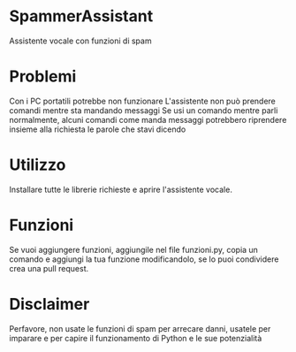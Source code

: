 # SpammerAssistant
Assistente vocale con funzioni di spam
# Problemi
Con i PC portatili potrebbe non funzionare
L'assistente non può prendere comandi mentre sta mandando messaggi
Se usi un comando mentre parli normalmente, alcuni comandi come manda messaggi potrebbero riprendere insieme alla richiesta le parole che stavi dicendo
# Utilizzo
Installare tutte le librerie richieste e aprire l'assistente vocale.
# Funzioni
Se vuoi aggiungere funzioni, aggiungile nel file funzioni.py, copia un comando e aggiungi la tua funzione modificandolo, se lo puoi condividere crea una pull request.
# Disclaimer
Perfavore, non usate le funzioni di spam per arrecare danni, usatele per imparare e per capire il funzionamento di Python e le sue potenzialità
